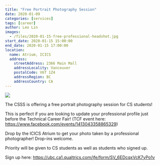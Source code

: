 ```yaml
---
title: "Free Portrait Photography Session"
date: 2020-01-09
categories: [services]
tags: [career]
author: Leo Lin
images:
  - /files/2020-01-15-free-professional-headshot.jpg
start_date: 2020-01-15 15:00:00
end_date: 2020-01-15 17:00:00
location:
  name: Atrium, ICICS
  address:
    streetAddress: 2366 Main Mall
    addressLocality: Vancouver
    postalCode: V6T 1Z4
    addressRegion: BC
    addressCountry: CA
---
```


![](/files/2020-01-15-free-professional-headshot.jpg)


The CSSS is offering a free portrait photography session for CS students!

This is perfect if you are looking to update your professional profile just before the Technical Career Fair! (TCF event here: https://www.facebook.com/events/1413043358865329)

Drop by the ICICS Atrium to get your photo taken by a professional photographer! Drop-ins welcome.

Priority will be given to CS students as well as students who signed up.

Sign up here: https://ubc.ca1.qualtrics.com/jfe/form/SV_6EDcqxVcK7yPo1v

